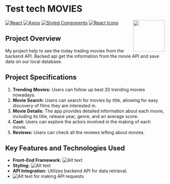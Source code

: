 # **Test tech MOVIES**

<img align="right" src="https://media.giphy.com/media/du3J3cXyzhj75IOgvA/giphy.gif" width="100"/>

[![React](https://img.shields.io/badge/React-18.0.0-blue.svg)](https://reactjs.org/)
[![Axios](https://img.shields.io/badge/Axios-1.6.0-green.svg)](https://github.com/axios/axios)
[![Styled Components](https://img.shields.io/badge/Styled_Components-6.1.0-orange.svg)](https://styled-components.com/)
[![React Icons](https://img.shields.io/badge/React_Icons-4.11.0-blueviolet.svg)](https://react-icons.github.io/react-icons/)


## Project Overview

My project help to see the today trading movies from the backend API.
Backed api get the information from the movie API and save data on our local database.


## Project Specifications

1. **Trending Movies:** Users can follow up best 20 trending movies nowadays.
1. **Movie Search:** Users can search for movies by title, allowing for easy discovery of films they are interested in.
1. **Movie Details:** The app provides detailed information about each movie, including its title, release year, genre, and an average score.
1. **Cast:** Users can explore the actors involved in the making of each movie.
1. **Reviews:** Users can check all the reviews lefting about movies.

## Key Features and Technologies Used

- **Front-End Framework:** ![Alt text](https://img.shields.io/badge/React-61DAFB.svg?style=for-the-badge&logo=React&logoColor=black)
- **Styling:** ![Alt text](https://img.shields.io/badge/styledcomponents-DB7093.svg?style=for-the-badge&logo=styled-components&logoColor=white)
- **API Integration:** Utilizes backend API for data retrieval.
- ![Alt text](https://img.shields.io/badge/Axios-5A29E4.svg?style=for-the-badge&logo=Axios&logoColor=white) for making API requests
